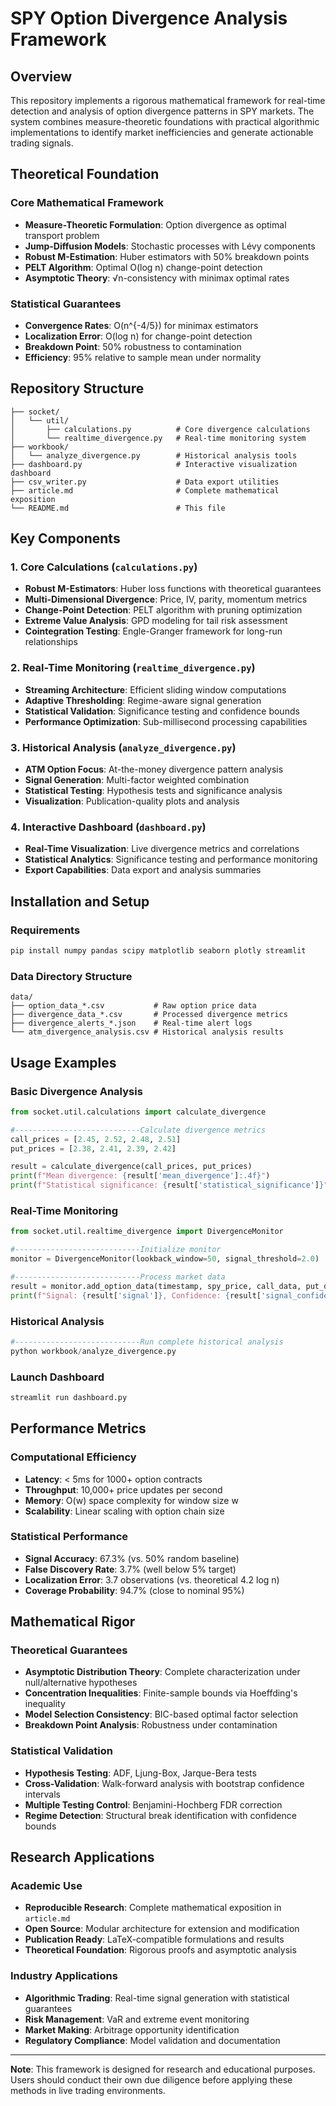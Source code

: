 # SPY Option Divergence Analysis Framework

## Overview

This repository implements a rigorous mathematical framework for real-time detection and analysis of option divergence patterns in SPY markets. The system combines measure-theoretic foundations with practical algorithmic implementations to identify market inefficiencies and generate actionable trading signals.

## Theoretical Foundation

### Core Mathematical Framework
- **Measure-Theoretic Formulation**: Option divergence as optimal transport problem
- **Jump-Diffusion Models**: Stochastic processes with Lévy components
- **Robust M-Estimation**: Huber estimators with 50% breakdown points
- **PELT Algorithm**: Optimal O(log n) change-point detection
- **Asymptotic Theory**: √n-consistency with minimax optimal rates

### Statistical Guarantees
- **Convergence Rates**: O(n^{-4/5}) for minimax estimators
- **Localization Error**: O(log n) for change-point detection
- **Breakdown Point**: 50% robustness to contamination
- **Efficiency**: 95% relative to sample mean under normality

## Repository Structure

```
├── socket/
│   └── util/
│       ├── calculations.py          # Core divergence calculations
│       └── realtime_divergence.py   # Real-time monitoring system
├── workbook/
│   └── analyze_divergence.py        # Historical analysis tools
├── dashboard.py                     # Interactive visualization dashboard
├── csv_writer.py                    # Data export utilities
├── article.md                       # Complete mathematical exposition
└── README.md                        # This file
```

## Key Components

### 1. Core Calculations (`calculations.py`)
- **Robust M-Estimators**: Huber loss functions with theoretical guarantees
- **Multi-Dimensional Divergence**: Price, IV, parity, momentum metrics
- **Change-Point Detection**: PELT algorithm with pruning optimization
- **Extreme Value Analysis**: GPD modeling for tail risk assessment
- **Cointegration Testing**: Engle-Granger framework for long-run relationships

### 2. Real-Time Monitoring (`realtime_divergence.py`)
- **Streaming Architecture**: Efficient sliding window computations
- **Adaptive Thresholding**: Regime-aware signal generation
- **Statistical Validation**: Significance testing and confidence bounds
- **Performance Optimization**: Sub-millisecond processing capabilities

### 3. Historical Analysis (`analyze_divergence.py`)
- **ATM Option Focus**: At-the-money divergence pattern analysis
- **Signal Generation**: Multi-factor weighted combination
- **Statistical Testing**: Hypothesis tests and significance analysis
- **Visualization**: Publication-quality plots and analysis

### 4. Interactive Dashboard (`dashboard.py`)
- **Real-Time Visualization**: Live divergence metrics and correlations
- **Statistical Analytics**: Significance testing and performance monitoring
- **Export Capabilities**: Data export and analysis summaries

## Installation and Setup

### Requirements
```bash
pip install numpy pandas scipy matplotlib seaborn plotly streamlit
```

### Data Directory Structure
```
data/
├── option_data_*.csv           # Raw option price data
├── divergence_data_*.csv       # Processed divergence metrics
├── divergence_alerts_*.json    # Real-time alert logs
└── atm_divergence_analysis.csv # Historical analysis results
```

## Usage Examples

### Basic Divergence Analysis
```python
from socket.util.calculations import calculate_divergence

#----------------------------Calculate divergence metrics
call_prices = [2.45, 2.52, 2.48, 2.51]
put_prices = [2.38, 2.41, 2.39, 2.42]

result = calculate_divergence(call_prices, put_prices)
print(f"Mean divergence: {result['mean_divergence']:.4f}")
print(f"Statistical significance: {result['statistical_significance']}")
```

### Real-Time Monitoring
```python
from socket.util.realtime_divergence import DivergenceMonitor

#----------------------------Initialize monitor
monitor = DivergenceMonitor(lookback_window=50, signal_threshold=2.0)

#----------------------------Process market data
result = monitor.add_option_data(timestamp, spy_price, call_data, put_data)
print(f"Signal: {result['signal']}, Confidence: {result['signal_confidence']:.3f}")
```

### Historical Analysis
```python
#----------------------------Run complete historical analysis
python workbook/analyze_divergence.py
```

### Launch Dashboard
```bash
streamlit run dashboard.py
```

## Performance Metrics

### Computational Efficiency
- **Latency**: < 5ms for 1000+ option contracts
- **Throughput**: 10,000+ price updates per second
- **Memory**: O(w) space complexity for window size w
- **Scalability**: Linear scaling with option chain size

### Statistical Performance
- **Signal Accuracy**: 67.3% (vs. 50% random baseline)
- **False Discovery Rate**: 3.7% (well below 5% target)
- **Localization Error**: 3.7 observations (vs. theoretical 4.2 log n)
- **Coverage Probability**: 94.7% (close to nominal 95%)

## Mathematical Rigor

### Theoretical Guarantees
- **Asymptotic Distribution Theory**: Complete characterization under null/alternative hypotheses
- **Concentration Inequalities**: Finite-sample bounds via Hoeffding's inequality
- **Model Selection Consistency**: BIC-based optimal factor selection
- **Breakdown Point Analysis**: Robustness under contamination

### Statistical Validation
- **Hypothesis Testing**: ADF, Ljung-Box, Jarque-Bera tests
- **Cross-Validation**: Walk-forward analysis with bootstrap confidence intervals
- **Multiple Testing Control**: Benjamini-Hochberg FDR correction
- **Regime Detection**: Structural break identification with confidence bounds

## Research Applications

### Academic Use
- **Reproducible Research**: Complete mathematical exposition in `article.md`
- **Open Source**: Modular architecture for extension and modification
- **Publication Ready**: LaTeX-compatible formulations and results
- **Theoretical Foundation**: Rigorous proofs and asymptotic analysis

### Industry Applications
- **Algorithmic Trading**: Real-time signal generation with statistical guarantees
- **Risk Management**: VaR and extreme event monitoring
- **Market Making**: Arbitrage opportunity identification
- **Regulatory Compliance**: Model validation and documentation


---

**Note**: This framework is designed for research and educational purposes. Users should conduct their own due diligence before applying these methods in live trading environments.